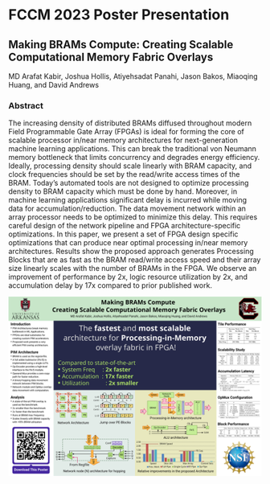 # FCCM 2023 Poster Presentation
## Making BRAMs Compute: Creating Scalable Computational Memory Fabric Overlays
MD Arafat Kabir, Joshua Hollis, Atiyehsadat Panahi, Jason Bakos, Miaoqing Huang, and David Andrews
### Abstract
The increasing density of distributed BRAMs diffused throughout modern Field
Programmable Gate Array (FPGAs) is ideal for forming the core of scalable
processor in/near memory architectures for next-generation machine learning
applications. This can break the traditional von Neumann memory bottleneck that
limits concurrency and degrades energy efficiency. Ideally, processing density
should scale linearly with BRAM capacity, and clock frequencies should be set
by the read/write access times of the BRAM. Today’s automated tools are not
designed to optimize processing density to BRAM capacity which must be done by
hand. Moreover, in machine learning applications significant delay is incurred
while moving data for accumulation/reduction. The data movement network within
an array processor needs to be optimized to minimize this delay. This requires
careful design of the network pipeline and FPGA architecture-specific
optimizations. In this paper, we present a set of FPGA design specific
optimizations that can produce near optimal processing in/near memory
architectures. Results show the proposed approach generates Processing Blocks
that are as fast as the BRAM read/write access speed and their array size
linearly scales with the number of BRAMs in the FPGA. We observe an improvement
of performance by 2x, logic resource utilization by 2x, and accumulation delay
by 17x compared to prior published work.


![Poster](https://github.com/Arafat-Kabir/FCCM-2023-Poster/blob/main/other/poster-A0.svg?raw=true)